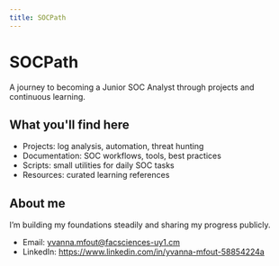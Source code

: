```yaml
---
title: SOCPath
---
```


# SOCPath

A journey to becoming a Junior SOC Analyst through projects and continuous learning.

## What you'll find here
- Projects: log analysis, automation, threat hunting
- Documentation: SOC workflows, tools, best practices
- Scripts: small utilities for daily SOC tasks
- Resources: curated learning references

## About me
I’m building my foundations steadily and sharing my progress publicly.

- Email: yvanna.mfout@facsciences-uy1.cm
- LinkedIn: https://www.linkedin.com/in/yvanna-mfout-58854224a
